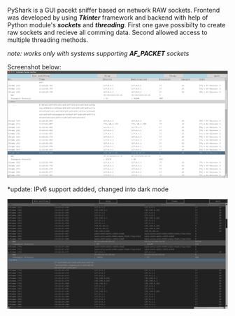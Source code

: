 PyShark is a GUI pacekt sniffer based on network RAW sockets. Frontend was developed by using ***Tkinter*** framework and backend with help of Python module's ***sockets*** and ***threading***. First one gave possibilty to create raw sockets and recieve all comming data. Second allowed access to multiple threading methods.

*note: works only with systems supporting* ***AF_PACKET*** *sockets* 

Screenshot below:
![](images/pyshark.png)


*update: IPv6 support addded, changed into dark mode

![](images/pyshark_dark.png)
